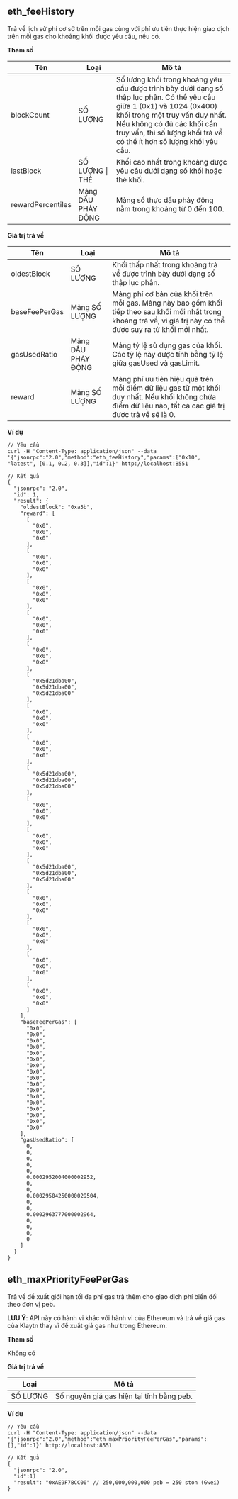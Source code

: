 ## eth_feeHistory<a id="eth_feehistory"></a>

Trả về lịch sử phí cơ sở trên mỗi gas cùng với phí ưu tiên thực hiện giao dịch trên mỗi gas cho khoảng khối được yêu cầu, nếu có.

**Tham số**

| Tên               | Loại               | Mô tả                                                                                                                                                                                                                                                            |
| ----------------- | ------------------- | ---------------------------------------------------------------------------------------------------------------------------------------------------------------------------------------------------------------------------------------------------------------- |
| blockCount        | SỐ LƯỢNG            | Số lượng khối trong khoảng yêu cầu được trình bày dưới dạng số thập lục phân. Có thể yêu cầu giữa 1 (0x1) và 1024 (0x400) khối trong một truy vấn duy nhất. Nếu không có đủ các khối cần truy vấn, thì số lượng khối trả về có thể ít hơn số lượng khối yêu cầu. |
| lastBlock         | SỐ LƯỢNG &#124; THẺ | Khối cao nhất trong khoảng được yêu cầu dưới dạng số khối hoặc thẻ khối.                                                                                                                                                                                         |
| rewardPercentiles | Mảng DẤU PHẢY ĐỘNG  | Mảng số thực dấu phảy động nằm trong khoảng từ 0 đến 100.                                                                                                                                                                                                        |


**Giá trị trả về**

| Tên           | Loại               | Mô tả                                                                                                                                                             |
| ------------- | ------------------ | ----------------------------------------------------------------------------------------------------------------------------------------------------------------- |
| oldestBlock   | SỐ LƯỢNG           | Khối thấp nhất trong khoảng trả về được trình bày dưới dạng số thập lục phân.                                                                                     |
| baseFeePerGas | Mảng SỐ LƯỢNG      | Mảng phí cơ bản của khối trên mỗi gas. Mảng này bao gồm khối tiếp theo sau khối mới nhất trong khoảng trả về, vì giá trị này có thể được suy ra từ khối mới nhất. |
| gasUsedRatio  | Mảng DẤU PHẢY ĐỘNG | Mảng tỷ lệ sử dụng gas của khối. Các tỷ lệ này được tính bằng tỷ lệ giữa gasUsed và gasLimit.                                                                     |
| reward        | Mảng SỐ LƯỢNG      | Mảng phí ưu tiên hiệu quả trên mỗi điểm dữ liệu gas từ một khối duy nhất. Nếu khối không chứa điểm dữ liệu nào, tất cả các giá trị được trả về sẽ là 0.           |


**Ví dụ**

```shell
// Yêu cầu
curl -H "Content-Type: application/json" --data '{"jsonrpc":"2.0","method":"eth_feeHistory","params":["0x10", "latest", [0.1, 0.2, 0.3]],"id":1}' http://localhost:8551

// Kết quả
{
  "jsonrpc": "2.0",
  "id": 1,
  "result": {
    "oldestBlock": "0xa5b",
    "reward": [
      [
        "0x0",
        "0x0",
        "0x0"
      ],
      [
        "0x0",
        "0x0",
        "0x0"
      ],
      [
        "0x0",
        "0x0",
        "0x0"
      ],
      [
        "0x0",
        "0x0",
        "0x0"
      ],
      [
        "0x0",
        "0x0",
        "0x0"
      ],
      [
        "0x5d21dba00",
        "0x5d21dba00",
        "0x5d21dba00"
      ],
      [
        "0x0",
        "0x0",
        "0x0"
      ],
      [
        "0x0",
        "0x0",
        "0x0"
      ],
      [
        "0x5d21dba00",
        "0x5d21dba00",
        "0x5d21dba00"
      ],
      [
        "0x0",
        "0x0",
        "0x0"
      ],
      [
        "0x0",
        "0x0",
        "0x0"
      ],
      [
        "0x5d21dba00",
        "0x5d21dba00",
        "0x5d21dba00"
      ],
      [
        "0x0",
        "0x0",
        "0x0"
      ],
      [
        "0x0",
        "0x0",
        "0x0"
      ],
      [
        "0x0",
        "0x0",
        "0x0"
      ],
      [
        "0x0",
        "0x0",
        "0x0"
      ]
    ],
    "baseFeePerGas": [
      "0x0",
      "0x0",
      "0x0",
      "0x0",
      "0x0",
      "0x0",
      "0x0",
      "0x0",
      "0x0",
      "0x0",
      "0x0",
      "0x0",
      "0x0",
      "0x0",
      "0x0",
      "0x0",
      "0x0"
    ],
    "gasUsedRatio": [
      0,
      0,
      0,
      0,
      0,
      0.0002952004000002952,
      0,
      0,
      0.00029504250000029504,
      0,
      0,
      0.0002963777000002964,
      0,
      0,
      0,
      0
    ]
  }
}
```


## eth_maxPriorityFeePerGas <a id="eth_maxpriorityfeepergas"></a>

Trả về đề xuất giới hạn tối đa phí gas trả thêm cho giao dịch phí biến đổi theo đơn vị peb.

**LƯU Ý**: API này có hành vi khác với hành vi của Ethereum và trả về giá gas của Klaytn thay vì đề xuất giá gas như trong Ethereum.

**Tham số**

Không có

**Giá trị trả về**

| Loại     | Mô tả                                     |
| -------- | ----------------------------------------- |
| SỐ LƯỢNG | Số nguyên giá gas hiện tại tính bằng peb. |

**Ví dụ**

```shell
// Yêu cầu
curl -H "Content-Type: application/json" --data '{"jsonrpc":"2.0","method":"eth_maxPriorityFeePerGas","params":[],"id":1}' http://localhost:8551

// Kết quả
{
  "jsonrpc": "2.0",
  "id":1)
  "result": "0xAE9F7BCC00" // 250,000,000,000 peb = 250 ston (Gwei)
}
```

